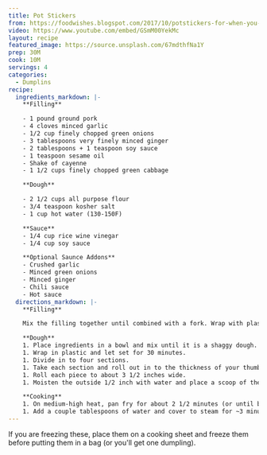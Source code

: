 ```yaml
---
title: Pot Stickers
from: https://foodwishes.blogspot.com/2017/10/potstickers-for-when-you-cant-decide.html
video: https://www.youtube.com/embed/GSmM00YekMc
layout: recipe
featured_image: https://source.unsplash.com/67mdthfNa1Y
prep: 30M
cook: 10M
servings: 4
categories:
  - Dumplins
recipe:
  ingredients_markdown: |-
    **Filling**

    - 1 pound ground pork
    - 4 cloves minced garlic
    - 1/2 cup finely chopped green onions
    - 3 tablespoons very finely minced ginger
    - 2 tablespoons + 1 teaspoon soy sauce
    - 1 teaspoon sesame oil
    - Shake of cayenne
    - 1 1/2 cups finely chopped green cabbage

    **Dough**

    - 2 1/2 cups all purpose flour
    - 3/4 teaspoon kosher salt
    - 1 cup hot water (130-150F)

    **Sauce**
    - 1/4 cup rice wine vinegar
    - 1/4 cup soy sauce

    **Optional Saunce Addons**
    - Crushed garlic
    - Minced green onions
    - Minced ginger
    - Chili sauce
    - Hot sauce
  directions_markdown: |-
    **Filling**

    Mix the filling together until combined with a fork. Wrap with plastic and place in fridge while you work on the dough.

    **Dough**
    1. Place ingredients in a bowl and mix until it is a shaggy dough. Kneed (and flour) until dough is elastic (3-5 minutes).
    1. Wrap in plastic and let set for 30 minutes.
    1. Divide in to four sections.
    1. Take each section and roll out in to the thickness of your thumb and divide in to 6 pieces.
    1. Roll each piece to about 3 1/2 inches wide.
    1. Moisten the outside 1/2 inch with water and place a scoop of the filling in the middle. Pleat the sides.

    **Cooking**
    1. On medium-high heat, pan fry for about 2 1/2 minutes (or until bottoms are golden brown).
    1. Add a couple tablespoons of water and cover to steam for ~3 minutes. Turn the heat down to medium and remove cover and allow to cook until the water is gone and the bottoms are golden brown.
---
```


If you are freezing these, place them on a cooking sheet and freeze them before putting them in a bag (or you'll get one dumpling).
